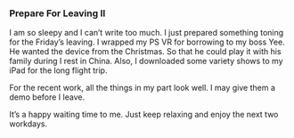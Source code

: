 ### Prepare For Leaving II
I am so sleepy and I can’t write too much. I just prepared something toning for the Friday’s leaving. I wrapped my PS VR for borrowing to my boss Yee. He wanted the device from the Christmas. So that he could play it with his family during I rest in China. Also, I downloaded some variety shows to my iPad for the long flight trip.

For the recent work, all the things in my part look well. I may give them a demo before I leave.

It’s a happy waiting time to me. Just keep relaxing and enjoy the next two workdays.
